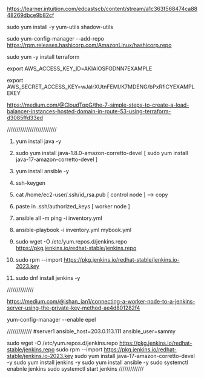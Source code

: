 https://learner.intuition.com/edcastscb/content/stream/a1c363f568474ca8848269dbce9b82cf

sudo yum install -y yum-utils shadow-utils

sudo yum-config-manager --add-repo https://rpm.releases.hashicorp.com/AmazonLinux/hashicorp.repo

sudo yum -y install terraform

export AWS_ACCESS_KEY_ID=AKIAIOSFODNN7EXAMPLE

export AWS_SECRET_ACCESS_KEY=wJalrXUtnFEMI/K7MDENG/bPxRfiCYEXAMPLEKEY

https://medium.com/@CloudTopG/the-7-simple-steps-to-create-a-load-balancer-instances-hosted-domain-in-route-53-using-terraform-d3085ffd33ed

//////////////////////////



1. yum install java -y
2. sudo yum install java-1.8.0-amazon-corretto-devel   [ sudo yum install java-17-amazon-corretto-devel ]
3. yum install ansible -y

4. ssh-keygen

5.  cat /home/ec2-user/.ssh/id_rsa.pub [ control node ] --> copy
6.  paste in .ssh/authorized_keys  [ worker node ] 

7. ansible all   -m ping -i inventory.yml
8. ansible-playbook -i inventory.yml mybook.yml

9. sudo wget -O /etc/yum.repos.d/jenkins.repo https://pkg.jenkins.io/redhat-stable/jenkins.repo
10. sudo rpm --import https://pkg.jenkins.io/redhat-stable/jenkins.io-2023.key
11. sudo dnf install jenkins -y

//////////////

https://medium.com/@ishan_jan1/connecting-a-worker-node-to-a-jenkins-server-using-the-private-key-method-ae4d801282f4

yum-config-manager --enable epel

  /////////////
#server1 ansible_host=203.0.113.111 ansible_user=sammy  

sudo wget -O /etc/yum.repos.d/jenkins.repo https://pkg.jenkins.io/redhat-stable/jenkins.repo
sudo rpm --import https://pkg.jenkins.io/redhat-stable/jenkins.io-2023.key
sudo yum install java-17-amazon-corretto-devel -y
sudo yum install jenkins -y
sudo yum install ansible -y
sudo systemctl enabnle jenkins
sudo systemctl start jenkins
/////////////
